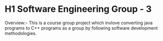 # H1 Software Engineering Group - 3
Overview:-
This is a course group project which invlove converting java programs to C++ programs as a group by following software development methodologies.  
